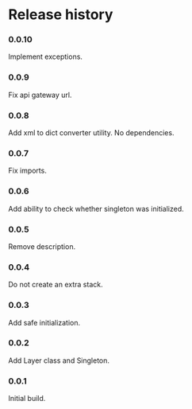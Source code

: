 # Release history

### 0.0.10
Implement exceptions.

### 0.0.9
Fix api gateway url.

### 0.0.8
Add xml to dict converter utility. No dependencies.

### 0.0.7
Fix imports.

### 0.0.6
Add ability to check whether singleton was initialized.

### 0.0.5
Remove description.

### 0.0.4
Do not create an extra stack.

### 0.0.3
Add safe initialization.

### 0.0.2
Add Layer class and Singleton.

### 0.0.1
Initial build.
